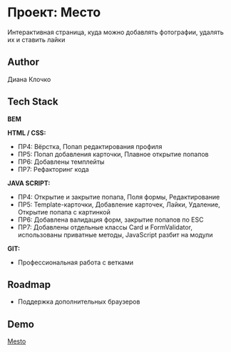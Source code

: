 # Проект: Место

Интерактивная страница, куда можно добавлять фотографии, удалять их и ставить лайки




## Author

Диана Клочко

## Tech Stack

**BEM** 

**HTML / CSS:** 

- ПР4: Вёрстка, Попап редактирования профиля
- ПР5: Попап добавления карточки, Плавное открытие попапов
- ПР6: Добавлены темплейты
- ПР7: Рефакторинг кода

**JAVA SCRIPT:** 

- ПР4: Открытие и закрытие попапа, Поля формы, Редактирование
- ПР5: Template-карточки, Добавление карточек, Лайки, Удаление, Открытие попапа с картинкой
- ПР6: Добавлена валидация форм, закрытие попапов по ESC
- ПР7: Добавлены отдельные классы Card и FormValidator, использованы приватные методы, JavaScript разбит на модули
 
**GIT:** 

- Профессиональная работа с ветками
## Roadmap

- Поддержка дополнительных браузеров


## Demo

[Mesto](https://diana-msft.github.io/mesto/)
